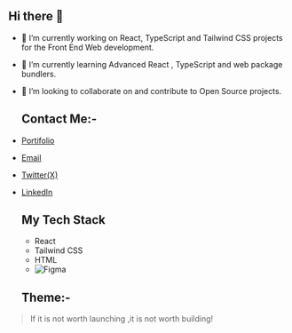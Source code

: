 ## Hi there 👋

- 🔭 I’m currently working on React, TypeScript and Tailwind CSS projects for the Front End Web development.
- 🌱 I’m currently learning Advanced React , TypeScript and web package bundlers.
- 👯 I’m looking to collaborate on and contribute to Open Source projects.
  
  ## Contact Me:-
  
- [Portifolio](https://matthewkuria.netlify.app)
- [Email]( mathewkwachira@gmail.com)
- [Twitter(X)](https://twitter.com/matthew_kuria)
- [LinkedIn](https://linkedin.com/matthew-kuria)

  ## My Tech Stack
  - React
  - Tailwind CSS
  - HTML
  - ![Figma](https://img.shields.io/badge/figma-%23F24E1E.svg?style=for-the-badge&logo=figma&logoColor=white)
    
  
  ## Theme:-
 > If it is not worth launching ,it is not worth building!

